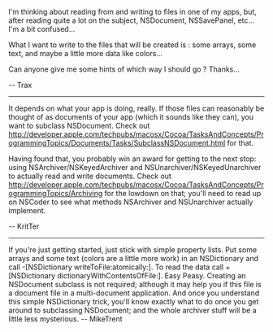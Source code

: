 I'm thinking about reading from and writing to files in one of my apps, but, after reading quite a lot on the subject, NSDocument, NSSavePanel, etc... I'm a bit confused...

What I want to write to the files that will be created is : some arrays, some text, and maybe a little more data like colors...

Can anyone give me some hints of which way I should go ? Thanks...

-- Trax

----

It depends on what your app is doing, really. If those files can reasonably be thought of as documents of your app (which it sounds like they can), you want to subclass NSDocument. Check out http://developer.apple.com/techpubs/macosx/Cocoa/TasksAndConcepts/ProgrammingTopics/Documents/Tasks/SubclassNSDocument.html for that.

Having found that, you probably win an award for getting to the next stop: using NSArchiver/NSKeyedArchiver and NSUnarchiver/NSKeyedUnarchiver to actually read and write documents. Check out http://developer.apple.com/techpubs/macosx/Cocoa/TasksAndConcepts/ProgrammingTopics/Archiving for the lowdown on that; you'll need to read up on NSCoder to see what methods NSArchiver and NSUnarchiver actually implement.

-- KritTer

----

If you're just getting started, just stick with simple property lists. Put some arrays and some text (colors are a little more work) in an NSDictionary and call -[NSDictionary writeToFile:atomically:]. To read the data call +[NSDictionary dictionaryWithContentsOfFile:]. Easy Peasy. Creating an NSDocument subclass is not required; although it may help you if this file is a document file in a multi-document application. And once you understand this simple NSDictionary trick, you'll know exactly what to do once you get around to subclassing NSDocument; and the whole archiver stuff will be a little less mysterious. -- MikeTrent
